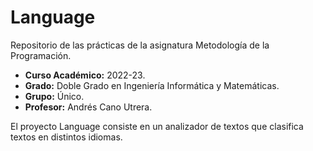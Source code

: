 # Language
Repositorio de las prácticas de la asignatura Metodología de la Programación.

<!-- - **Asignatura:** Fundamentos del Sofware. -->
- **Curso Académico:** 2022-23.
- **Grado:** Doble Grado en Ingeniería Informática y Matemáticas.
- **Grupo:** Único.
- **Profesor:** Andrés Cano Utrera.
<!-- - **Descripción:** Examen de Prácticas del Módulo I (Prácticas 1-4). -->
<!-- - **Fecha:** 18 de abril de 2023. -->
<!-- - **Duración:** -->


El proyecto Language consiste en un analizador de textos que clasifica textos en distintos idiomas.

